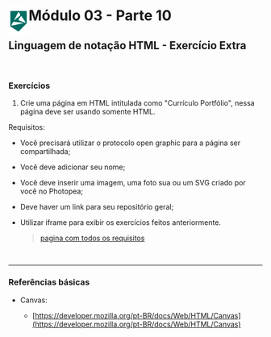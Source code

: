<div display="flex">
    <img src="../assets/alpha-logo.png" width="40px" align="left"/>
    <h1>Módulo 03 - Parte 10</h1>
</div>

## Linguagem de notação HTML - Exercício Extra

&nbsp;

### Exercícios

1. Crie uma página em HTML intitulada como "Currículo Portfólio", nessa página deve ser usando somente HTML.

Requisitos:

- Você precisará utilizar o protocolo open graphic para a página ser compartilhada;
- Você deve adicionar seu nome;
- Você deve inserir uma imagem, uma foto sua ou um SVG criado por você no Photopea;
- Deve haver um link para seu repositório geral;
- Utilizar iframe para exibir os exercícios feitos anteriormente.

    > [pagina com todos os requisitos](./index.html)

&nbsp;

---

### Referências básicas

- Canvas:

  - [https://developer.mozilla.org/pt-BR/docs/Web/HTML/Canvas](https://developer.mozilla.org/pt-BR/docs/Web/HTML/Canvas)